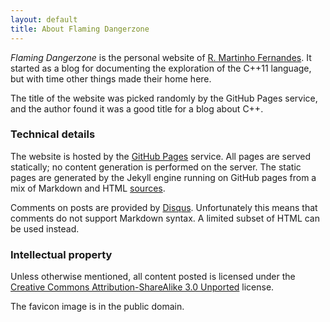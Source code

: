 ```yaml
---
layout: default
title: About Flaming Dangerzone
---
```


*Flaming Dangerzone* is the personal website of [R. Martinho Fernandes][about me]. It started
as a blog for documenting the exploration of the C++11 language, but with time other things
made their home here.

The title of the website was picked randomly by the GitHub Pages service, and the author found
it was a good title for a blog about C++.

### Technical details

The website is hosted by the [GitHub Pages][pages] service. All pages are served statically; 
no content generation is performed on the server. The static pages are generated by the Jekyll
engine running on GitHub pages from a mix of Markdown and HTML [sources].

Comments on posts are provided by [Disqus]. Unfortunately this means that comments do not
support Markdown syntax. A limited subset of HTML can be used instead.

### Intellectual property

Unless otherwise mentioned, all content posted is licensed under the
[Creative Commons Attribution-ShareAlike 3.0 Unported][cc-by-sa] license.

The favicon image is in the public domain.

 [about me]: /robot.html
 [sources]: http://github.com/rmartinho/rmartinho.github.com/
 [pages]: http://pages.github.com/
 [Disqus]: http://disqus.com/
 [cc-by-sa]: http://creativecommons.org/licenses/by-sa/3.0/ 

